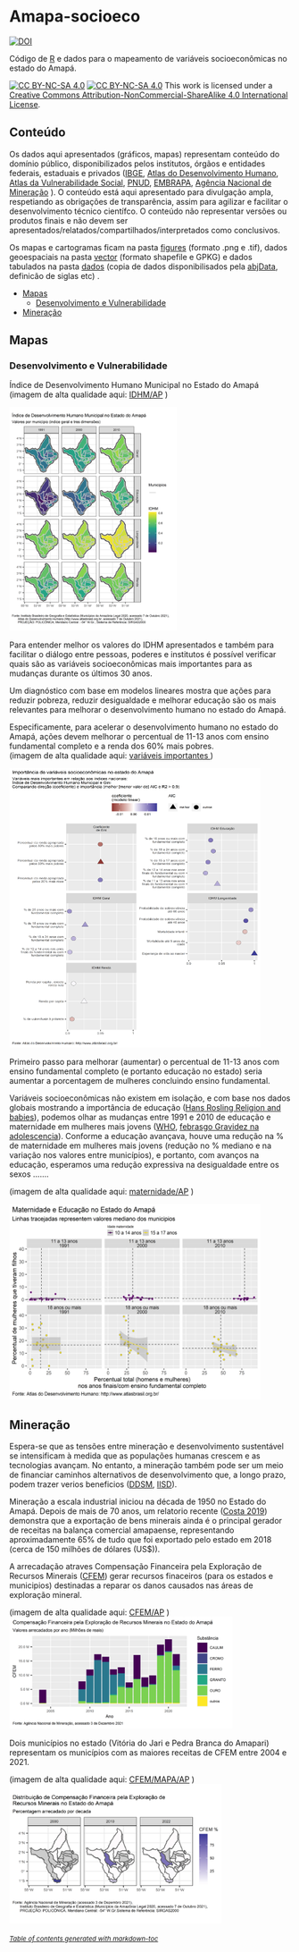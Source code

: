 # Amapa-socioeco
[![DOI](https://zenodo.org/badge/432228178.svg)](https://zenodo.org/badge/latestdoi/432228178)

Código de [R](https://cran.r-project.org/) e dados para o mapeamento de variáveis socioeconômicas no estado do Amapá.


[![CC BY-NC-SA 4.0][cc-by-nc-sa-image]][cc-by-nc-sa]  [![CC BY-NC-SA 4.0][cc-by-nc-sa-shield]][cc-by-nc-sa] This work is licensed under a
[Creative Commons Attribution-NonCommercial-ShareAlike 4.0 International License][cc-by-nc-sa].

[cc-by-nc-sa]: http://creativecommons.org/licenses/by-nc-sa/4.0/
[cc-by-nc-sa-image]: https://licensebuttons.net/l/by-nc-sa/4.0/88x31.png
[cc-by-nc-sa-shield]: https://img.shields.io/badge/License-CC%20BY--NC--SA%204.0-lightgrey.svg

## Conteúdo
Os dados aqui apresentados (gráficos, mapas) representam conteúdo do domínio público, disponibilizados pelos institutos, órgãos e entidades federais, estaduais e privados ([IBGE](https://www.ibge.gov.br/),  [Atlas do Desenvolvimento Humano](http://www.atlasbrasil.org.br), [Atlas da Vulnerabilidade Social](http://ivs.ipea.gov.br/index.php/pt/planilha), [PNUD](https://www.br.undp.org/content/brazil/pt/home/our-focus.html), [EMBRAPA](http://geoinfo.cnps.embrapa.br/), [Agência Nacional de Mineração](https://dados.gov.br/dataset/sistema-de-informacoes-geograficas-da-mineracao-sigmine) ). O conteúdo está aqui apresentado para divulgação ampla, respetiando as obrigações de transparência, assim para agilizar e facilitar o desenvolvimento técnico científco. O conteúdo não representar versões ou produtos  finais e não devem ser apresentados/relatados/compartilhados/interpretados como conclusivos. 

Os mapas e cartogramas ficam na pasta [figures](https://github.com/darrennorris/ZEEAmapa/tree/main/figures) (formato .png e .tif), dados geoespaciais na pasta [vector](https://github.com/darrennorris/ZEEAmapa/tree/main/vector) (formato shapefile e GPKG) e dados tabulados na pasta [dados](https://github.com/darrennorris/ZEEAmapa/tree/main/dados) (copia de dados disponibilisados pela [abjData](https://github.com/abjur/abjData), definicão de siglas etc) .

- [Mapas](#mapas)
  * [Desenvolvimento e Vulnerabilidade](#desenvolvimento-e-vulnerabilidade)
- [Mineração](#mineracao)

## Mapas
### Desenvolvimento e Vulnerabilidade
Índice de Desenvolvimento Humano Municipal no Estado do Amapá
(imagem de alta qualidade aqui: [IDHM/AP](https://github.com/darrennorris/ZEEAmapa/blob/main/figures/AP_mapa_IDHM.tif) )

<img src="figures/AP_mapa_IDHM.png" alt="IDHM" width="300" height="400">

Para entender melhor os valores do IDHM apresentados e também para facilitar o diálogo entre pessoas, poderes e institutos é possível verificar quais são as variáveis socioeconômicas mais importantes para as mudanças durante os últimos 30 anos.

Um diagnóstico com base em modelos lineares mostra que ações para reduzir pobreza, reduzir desigualdade e melhorar educação são os mais relevantes para melhorar o desenvolvimento humano no estado do Amapá. 

Especificamente, para acelerar o desenvolvimento humano no estado do Amapá, ações devem melhorar o percentual de 11-13 anos com ensino fundamental completo e a renda dos 60% mais pobres.  
(imagem de alta qualidade aqui: [variáveis importantes ](https://github.com/darrennorris/ZEEAmapa/blob/main/figures/AP_fig_impvars.tif) )

<img src="figures/AP_fig_impvars.png" alt="IDHM" width="450" height="500">


Primeiro passo para melhorar (aumentar) o percentual de 11-13 anos com ensino fundamental completo (e portanto educação no estado) seria aumentar a porcentagem de mulheres concluindo ensino fundamental.

Variáveis socioeconômicas não existem em isolação, e com base nos dados globais mostrando a importância de educação ([Hans Rosling Religion and babies](https://www.ted.com/talks/hans_rosling_religions_and_babies/transcript?language=en)), podemos olhar as mudanças entre 1991 e 2010 de educação e maternidade em mulheres mais jovens ([WHO](https://www.who.int/news-room/fact-sheets/detail/adolescent-pregnancy), [febrasgo Gravidez na adolescencia](https://www.febrasgo.org.br/pt/noticias/item/1210-reflexoes-sobre-a-semana-nacional-de-prevencao-da-gravidez-na-adolescencia-2021)). Conforme a educação avançava, houve uma redução na % de maternidade em mulheres mais jovens (redução no % mediano e na variação nos valores entre municípios), e portanto, com avanços na educação, esperamos uma redução expressiva na desigualdade entre os sexos .......

(imagem de alta qualidade aqui: [maternidade/AP](https://github.com/darrennorris/ZEEAmapa/blob/main/figures/AP_fig_muledu.tif) )

<img src="figures/AP_fig_muledu.png" alt="maternidade" width="450" height="350">

<a id="mineracao"></a>
## Mineração
Espera-se que as tensões entre mineração e desenvolvimento sustentável se intensificam à medida que as populações humanas crescem e as tecnologias avançam. No entanto, a mineração também pode ser um meio de financiar caminhos alternativos de desenvolvimento que, a longo prazo, podem trazer verios beneficios ([DDSM](https://www.gov.br/mme/pt-br/assuntos/secretarias/geologia-mineracao-e-transformacao-mineral/desenvolvimento-sustentavel-na-mineracao-1), [IISD](https://www.iisd.org/articles/how-advance-sustainable-mining)).

Mineração a escala industrial iniciou na década de 1950 no Estado do Amapá. Depois de mais de 70 anos, um relatorio recente ([Costa 2019](http://ageamapa.ap.gov.br/docs/investinamapa/Plano-de-Mineracao.pdf)) demonstra que a exportação de bens minerais ainda é o principal gerador de receitas na balança comercial amapaense, representando aproximadamente 65% de tudo que foi exportado pelo estado em 2018 (cerca de 150 milhões de dólares (US$)).

A arrecadação atraves Compensação Financeira pela Exploração de Recursos Minerais ([CFEM](https://sistemas.anm.gov.br/arrecadacao/extra/relatorios/arrecadacao_cfem.aspx)) gerar recursos finaceiros (para os estados e municipios) destinadas a reparar os danos causados nas áreas de exploração mineral.

(imagem de alta qualidade aqui: [CFEM/AP](https://github.com/darrennorris/Amapa-socioeco/blob/main/figures/AP_fig_cfem.tif) )
<img src="figures/AP_fig_cfem.png" alt="IDHM" width="400" height="200">

Dois municípios no estado (Vitória do Jari e Pedra Branca do Amapari) representam os municípios com as maiores receitas de CFEM entre 2004 e 2021.

(imagem de alta qualidade aqui: [CFEM/MAPA/AP](https://github.com/darrennorris/Amapa-socioeco/blob/main/figures/AP_mapa_cfem.tif) )
<img src="figures/AP_mapa_cfem.png" alt="IDHM" width="380" height="250">

<small><i><a href='http://ecotrust-canada.github.io/markdown-toc/'>Table of contents generated with markdown-toc</a></i></small>
